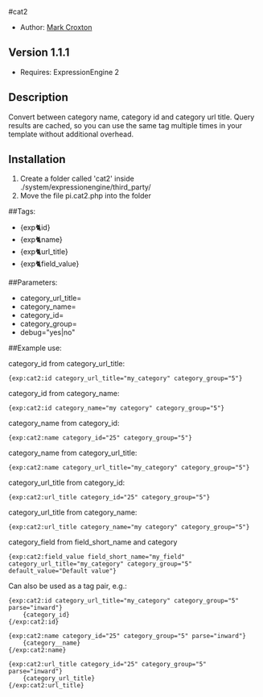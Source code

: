 #cat2

* Author: [Mark Croxton](http://hallmark-design.co.uk/)

## Version 1.1.1

* Requires: ExpressionEngine 2

## Description

Convert between category name, category id and category url title.
Query results are cached, so you can use the same tag multiple times 
in your template without additional overhead. 

## Installation

1. Create a folder called 'cat2' inside ./system/expressionengine/third_party/
2. Move the file pi.cat2.php into the folder

##Tags:
* {exp:cat2:id}
* {exp:cat2:name}
* {exp:cat2:url_title}
* {exp:cat2:field_value}

##Parameters:
* category_url_title=
* category_name=
* category_id=
* category_group=
* debug="yes|no"

##Example use:

category_id from category_url_title:

	{exp:cat2:id category_url_title="my_category" category_group="5"}

category_id from category_name:

	{exp:cat2:id category_name="my category" category_group="5"}

category_name from category_id:

	{exp:cat2:name category_id="25" category_group="5"}

category_name from category_url_title:

	{exp:cat2:name category_url_title="my_category" category_group="5"}

category_url_title from category_id:

	{exp:cat2:url_title category_id="25" category_group="5"}

category_url_title from category_name:

	{exp:cat2:url_title category_name="my category" category_group="5"}

category_field from field_short_name and category

	{exp:cat2:field_value field_short_name="my_field" category_url_title="my_category" category_group="5" default_value="Default value"}

Can also be used as a tag pair, e.g.:

	{exp:cat2:id category_url_title="my_category" category_group="5" parse="inward"}
		{category_id}
	{/exp:cat2:id}

	{exp:cat2:name category_id="25" category_group="5" parse="inward"}
		{category__name}
	{/exp:cat2:name}

	{exp:cat2:url_title category_id="25" category_group="5" parse="inward"}
		{category_url_title}
	{/exp:cat2:url_title}
